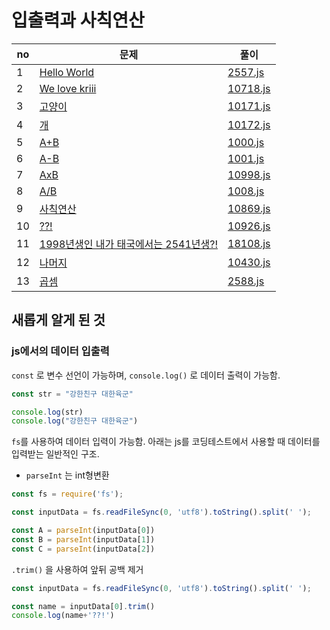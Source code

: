 # 입출력과 사칙연산

|no|문제|풀이|
|---|----|----|
|1|[Hello World](https://www.acmicpc.net/problem/2557)|[2557.js](src/2557.js)|
|2|[We love kriii](https://www.acmicpc.net/problem/10718)|[10718.js](src/10718.js)|
|3|[고양이](https://www.acmicpc.net/problem/10171)|[10171.js](src/10171.js)|
|4|[개](https://www.acmicpc.net/problem/10171)|[10172.js](src/10172.js)|
|5|[A+B](https://www.acmicpc.net/problem/1000)|[1000.js](src/1000.js)|
|6|[A-B](https://www.acmicpc.net/problem/1001)|[1001.js](src/1001.js)|
|7|[AxB](https://www.acmicpc.net/problem/10998)|[10998.js](src/10998.js)|
|8|[A/B](https://www.acmicpc.net/problem/1008)|[1008.js](src/1008.js)|
|9|[사칙연산](https://www.acmicpc.net/problem/10869)|[10869.js](src/10869.js)|
|10|[??!](https://www.acmicpc.net/problem/10926)|[10926.js](src/10926.js)|
|11|[1998년생인 내가 태국에서는 2541년생?!](https://www.acmicpc.net/problem/18108)|[18108.js](src/18108.js)|
|12|[나머지](https://www.acmicpc.net/problem/10430)|[10430.js](src/10430.js)|
|13|[곱셈](https://www.acmicpc.net/problem/2588)|[2588.js](src/2588.js)|

## 새롭게 알게 된 것
### js에서의 데이터 입출력

`const` 로 변수 선언이 가능하며, `console.log()` 로 데이터 출력이 가능함.
```javascript
const str = "강한친구 대한육군"

console.log(str)
console.log("강한친구 대한육군")
```

`fs`를 사용하여 데이터 입력이 가능함. 아래는 js를 코딩테스트에서 사용할 때 데이터를 입력받는 일반적인 구조.
+ `parseInt` 는 int형변환
```javascript
const fs = require('fs');

const inputData = fs.readFileSync(0, 'utf8').toString().split(' ');

const A = parseInt(inputData[0])
const B = parseInt(inputData[1])
const C = parseInt(inputData[2])
```

`.trim()` 을 사용하여 앞뒤 공백 제거
```javascript
const inputData = fs.readFileSync(0, 'utf8').toString().split(' ');

const name = inputData[0].trim()
console.log(name+'??!')
```
